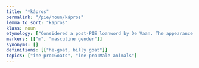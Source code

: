 ```yaml
---
title: "*kápros"
permalink: "/pie/noun/kápros"
lemma_to_sort: "kapros"
klass: noun
etymology: ["Considered a post-PIE loanword by De Vaan. The appearance of initial g- in Celtic is unexplainable as an inherited word."]
markers: [["m", "masculine gender"]]
synonyms: []
definitions: [["he-goat, billy goat"]]
topics: ["ine-pro:Goats", "ine-pro:Male animals"]
---
```

